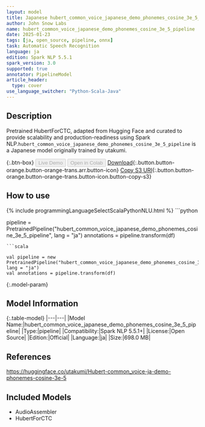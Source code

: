 ```yaml
---
layout: model
title: Japanese hubert_common_voice_japanese_demo_phonemes_cosine_3e_5_pipeline pipeline HubertForCTC from utakumi
author: John Snow Labs
name: hubert_common_voice_japanese_demo_phonemes_cosine_3e_5_pipeline
date: 2025-01-23
tags: [ja, open_source, pipeline, onnx]
task: Automatic Speech Recognition
language: ja
edition: Spark NLP 5.5.1
spark_version: 3.0
supported: true
annotator: PipelineModel
article_header:
  type: cover
use_language_switcher: "Python-Scala-Java"
---
```


## Description

Pretrained HubertForCTC, adapted from Hugging Face and curated to provide scalability and production-readiness using Spark NLP.`hubert_common_voice_japanese_demo_phonemes_cosine_3e_5_pipeline` is a Japanese model originally trained by utakumi.

{:.btn-box}
<button class="button button-orange" disabled>Live Demo</button>
<button class="button button-orange" disabled>Open in Colab</button>
[Download](https://s3.amazonaws.com/auxdata.johnsnowlabs.com/public/models/hubert_common_voice_japanese_demo_phonemes_cosine_3e_5_pipeline_ja_5.5.1_3.0_1737625877844.zip){:.button.button-orange.button-orange-trans.arr.button-icon}
[Copy S3 URI](s3://auxdata.johnsnowlabs.com/public/models/hubert_common_voice_japanese_demo_phonemes_cosine_3e_5_pipeline_ja_5.5.1_3.0_1737625877844.zip){:.button.button-orange.button-orange-trans.button-icon.button-copy-s3}

## How to use



<div class="tabs-box" markdown="1">
{% include programmingLanguageSelectScalaPythonNLU.html %}
```python

pipeline = PretrainedPipeline("hubert_common_voice_japanese_demo_phonemes_cosine_3e_5_pipeline", lang = "ja")
annotations =  pipeline.transform(df)   

```
```scala

val pipeline = new PretrainedPipeline("hubert_common_voice_japanese_demo_phonemes_cosine_3e_5_pipeline", lang = "ja")
val annotations = pipeline.transform(df)

```
</div>

{:.model-param}
## Model Information

{:.table-model}
|---|---|
|Model Name:|hubert_common_voice_japanese_demo_phonemes_cosine_3e_5_pipeline|
|Type:|pipeline|
|Compatibility:|Spark NLP 5.5.1+|
|License:|Open Source|
|Edition:|Official|
|Language:|ja|
|Size:|698.0 MB|

## References

https://huggingface.co/utakumi/Hubert-common_voice-ja-demo-phonemes-cosine-3e-5

## Included Models

- AudioAssembler
- HubertForCTC
